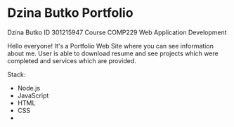 # Dzina Butko Portfolio
Dzina Butko ID 301215947
Course COMP229 
Web Application Development


Hello everyone! It's a Portfolio Web Site where you can see information about me. User is able to download resume and see projects which were completed and services which are provided.

Stack:
- Node.js
- JavaScript
- HTML
- CSS
- 
